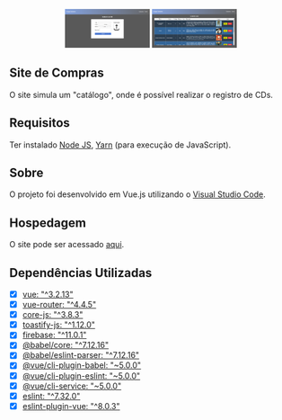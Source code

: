 <p align="center">
    <img alt="Collection-Vue" 
    src="https://raw.githubusercontent.com/LuisGuilhermeCipriani/collection-vue/main/screens/Screenshot01.png" width="30%">
    <img alt="Collection-Vue" 
    src="https://raw.githubusercontent.com/LuisGuilhermeCipriani/collection-vue/main/screens/Screenshot02.png" width="30%">
</p>

## Site de Compras

O site simula um "catálogo", onde é possível realizar o registro de CDs.

## Requisitos

Ter instalado [Node JS](https://nodejs.org/en/), [Yarn](https://yarnpkg.com/lang/en/) (para execução de JavaScript).

## Sobre

O projeto foi desenvolvido em Vue.js utilizando o [Visual Studio Code](https://code.visualstudio.com/).

## Hospedagem

O site pode ser acessado [aqui](https://garage-collection.netlify.app).

## Dependências Utilizadas

- [x] [vue: "^3.2.13"](https://www.npmjs.com/package/vue/v/3.2.13)
- [x] [vue-router: "^4.4.5"](https://www.npmjs.com/package/vue-router)
- [x] [core-js: "^3.8.3"](https://www.npmjs.com/package/core-js/v/3.8.3)
- [x] [toastify-js: "^1.12.0"](https://www.npmjs.com/package/toastify-js)
- [x] [firebase: "^11.0.1"](https://www.npmjs.com/package/firebase)
- [x] [@babel/core: "^7.12.16"](https://www.npmjs.com/package/@babel/core/v/7.12.16)
- [x] [@babel/eslint-parser: "^7.12.16"](https://www.npmjs.com/package/@babel/eslint-parser)
- [x] [@vue/cli-plugin-babel: "~5.0.0"](https://www.npmjs.com/package/@vue/cli-plugin-babel/v/5.0.0)
- [x] [@vue/cli-plugin-eslint: "~5.0.0"](https://www.npmjs.com/package/@vue/cli-plugin-eslint)
- [x] [@vue/cli-service: "~5.0.0"](https://www.npmjs.com/package/@vue/cli-service?activeTab=versions)
- [x] [eslint: "^7.32.0"](https://www.npmjs.com/package/eslint/v/7.32.0)
- [x] [eslint-plugin-vue: "^8.0.3"](https://www.npmjs.com/package/eslint-plugin-vue?activeTab=versions)